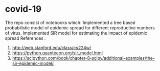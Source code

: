 # covid-19
The repo consist of notebooks which:  Implemented a tree based probabilistic model of epidemic spread for different reproductive numbers of virus.  Implemented SIR model for estimating the impact of epidemic spread
References :  
1. http://web.stanford.edu/class/cs224w/
2. https://python.quantecon.org/sir_model.html
3. https://scipython.com/book/chapter-8-scipy/additional-examples/the-sir-epidemic-model/
